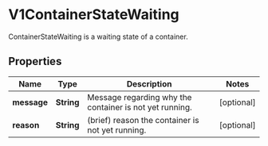 

# V1ContainerStateWaiting

ContainerStateWaiting is a waiting state of a container.
## Properties

Name | Type | Description | Notes
------------ | ------------- | ------------- | -------------
**message** | **String** | Message regarding why the container is not yet running. |  [optional]
**reason** | **String** | (brief) reason the container is not yet running. |  [optional]



